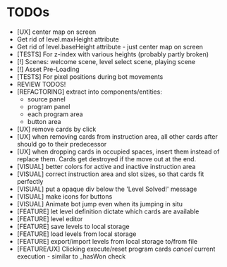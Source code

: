 TODOs
=====

* [UX] center map on screen
* Get rid of level.maxHeight attribute
* Get rid of level.baseHeight attribute - just center map on screen
* [TESTS] For z-index with various heights (probably partly broken)
* [!] Scenes: welcome scene, level select scene, playing scene
* [!] Asset Pre-Loading
* [TESTS] For pixel positions during bot movements
* REVIEW TODOS!
* [REFACTORING] extract into components/entities:
    * source panel
    * program panel
    * each program area
    * button area
* [UX] remove cards by click
* [UX] when removing cards from instruction area, all other cards after should go to their predecessor
* [UX] when dropping cards in occupied spaces, insert them instead of replace them. Cards get destroyed if the move out at the end.
* [VISUAL] better colors for active and inactive instruction area
* [VISUAL] correct instruction area and slot sizes, so that cards fit perfectly
* [VISUAL] put a opaque div below the 'Level Solved!' message
* [VISUAL] make icons for buttons
* [VISUAL] Animate bot jump even when its jumping in situ
* [FEATURE] let level definition dictate which cards are available
* [FEATURE] level editor
* [FEATURE] save levels to local storage
* [FEATURE] load levels from local storage
* [FEATURE] export/import levels from local storage to/from file
* [FEATURE/UX] Clicking execute/reset program cards *cancel* current execution - similar to _hasWon check


